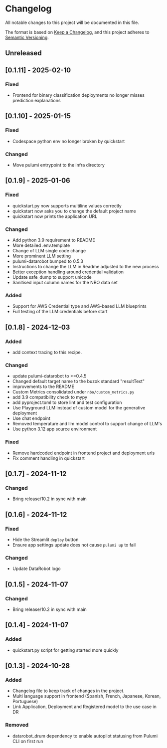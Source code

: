 # Changelog

All notable changes to this project will be documented in this file.

The format is based on [Keep a Changelog](https://keepachangelog.com/en/1.1.0/),
and this project adheres to [Semantic Versioning](https://semver.org/spec/v2.0.0.html).

## Unreleased

## [0.1.11] - 2025-02-10

### Fixed

- Frontend for binary classification deployments no longer misses prediction explanations

## [0.1.10] - 2025-01-15

### Fixed

- Codespace python env no longer broken by quickstart

### Changed

- Move pulumi entrypoint to the infra directory

## [0.1.9] - 2025-01-06

### Fixed

- quickstart.py now supports multiline values correctly
- quickstart now asks you to change the default project name
- quickstart now prints the application URL

### Changed

- Add python 3.9 requirement to README
- More detailed .env.template
- Change of LLM single code change
- More prominent LLM setting
- pulumi-datarobot bumped to 0.5.3
- Instructions to change the LLM in Readme adjusted to the new process
- Better exception handling around credential validation
- Update safe_dump to support unicode
- Sanitised input column names for the NBO data set

### Added

- Support for AWS Credential type and AWS-based LLM blueprints
- Full testing of the LLM credentials before start
  
## [0.1.8] - 2024-12-03

### Added

- add context tracing to this recipe.

### Changed

- update pulumi-datarobot to >=0.4.5
- Changed default target name to the buzok standard "resultText"
- improvements to the README
- Custom Metrics consolidated under `nbo/custom_metrics.py`
- add 3.9 compatibility check to mypy
- add pyproject.toml to store lint and test configuration
- Use Playground LLM instead of custom model for the generative deployment
- Use chat endpoint
- Removed temperature and llm model control to support change of LLM's
- Use python 3.12 app source environment

### Fixed

- Remove hardcoded endpoint in frontend project and deployment urls
- Fix comment handling in quickstart

## [0.1.7] - 2024-11-12

### Changed

- Bring release/10.2 in sync with main

## [0.1.6] - 2024-11-12

### Fixed

- Hide the Streamlit `deploy` button
- Ensure app settings update does not cause `pulumi up` to fail

### Changed

- Update DataRobot logo

## [0.1.5] - 2024-11-07

### Changed

- Bring release/10.2 in sync with main

## [0.1.4] - 2024-11-07

### Added

- quickstart.py script for getting started more quickly

## [0.1.3] - 2024-10-28

### Added

- Changelog file to keep track of changes in the project.
- Multi language support in frontend (Spanish, French, Japanese, Korean, Portuguese)
- Link Application, Deployment and Registered model to the use case in DR

### Removed

- datarobot_drum dependency to enable autopilot statusing from Pulumi CLI on first run

